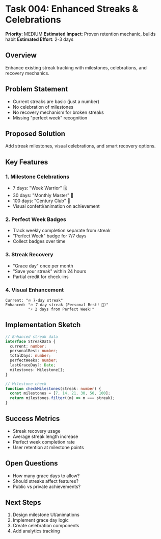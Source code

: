 # Task 004: Enhanced Streaks & Celebrations

**Priority**: MEDIUM
**Estimated Impact**: Proven retention mechanic, builds habit
**Estimated Effort**: 2-3 days

## Overview

Enhance existing streak tracking with milestones, celebrations, and recovery mechanics.

## Problem Statement

- Current streaks are basic (just a number)
- No celebration of milestones
- No recovery mechanism for broken streaks
- Missing "perfect week" recognition

## Proposed Solution

Add streak milestones, visual celebrations, and smart recovery options.

## Key Features

### 1. Milestone Celebrations

- 7 days: "Week Warrior" 🗓️
- 30 days: "Monthly Master" 📅
- 100 days: "Century Club" 💯
- Visual confetti/animation on achievement

### 2. Perfect Week Badges

- Track weekly completion separate from streak
- "Perfect Week" badge for 7/7 days
- Collect badges over time

### 3. Streak Recovery

- "Grace day" once per month
- "Save your streak" within 24 hours
- Partial credit for check-ins

### 4. Visual Enhancement

```text
Current: "🔥 7-day streak"
Enhanced: "🔥 7-day streak (Personal Best! 🎉)"
          "⚡ 2 days from Perfect Week!"
```

## Implementation Sketch

```typescript
// Enhanced streak data
interface StreakData {
  current: number;
  personalBest: number;
  totalDays: number;
  perfectWeeks: number;
  lastGraceDay?: Date;
  milestones: Milestone[];
}

// Milestone check
function checkMilestones(streak: number) {
  const milestones = [7, 14, 21, 30, 50, 100];
  return milestones.filter((m) => m === streak);
}
```

## Success Metrics

- Streak recovery usage
- Average streak length increase
- Perfect week completion rate
- User retention at milestone points

## Open Questions

- How many grace days to allow?
- Should streaks affect features?
- Public vs private achievements?

## Next Steps

1. Design milestone UI/animations
2. Implement grace day logic
3. Create celebration components
4. Add analytics tracking
